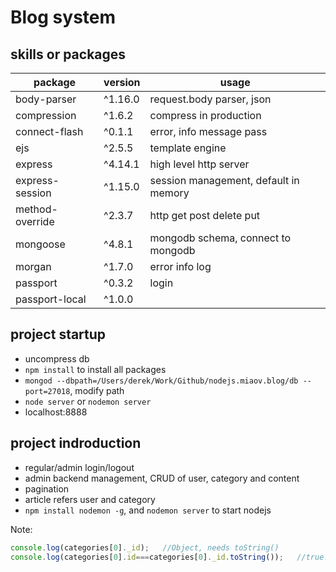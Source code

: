 # Blog system

## skills or packages

package         | version | usage
--------------- | ------- | -------------------------------------
body-parser     | ^1.16.0 | request.body parser, json
compression     | ^1.6.2  | compress in production
connect-flash   | ^0.1.1  | error, info message pass
ejs             | ^2.5.5  | template engine
express         | ^4.14.1 | high level http server
express-session | ^1.15.0 | session management, default in memory
method-override | ^2.3.7  | http get post delete put
mongoose        | ^4.8.1  | mongodb schema, connect to mongodb
morgan          | ^1.7.0  | error info log
passport        | ^0.3.2  | login
passport-local  | ^1.0.0

## project startup

- uncompress db
- `npm install` to install all packages
- `mongod --dbpath=/Users/derek/Work/Github/nodejs.miaov.blog/db --port=27018`, modify path
- `node server` or `nodemon server`
- localhost:8888

## project indroduction

- regular/admin login/logout
- admin backend management, CRUD of user, category and content
- pagination
- article refers user and category
- `npm install nodemon -g`, and `nodemon server` to start nodejs

Note:

```javascript
console.log(categories[0]._id);   //Object, needs toString()
console.log(categories[0].id===categories[0]._id.toString());   //true!
```
